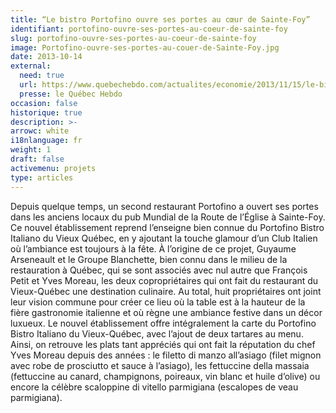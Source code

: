 ```yaml
---
title: “Le bistro Portofino ouvre ses portes au cœur de Sainte-Foy”
identifiant: portofino-ouvre-ses-portes-au-coeur-de-sainte-foy
slug: portofino-ouvre-ses-portes-au-coeur-de-sainte-foy
image: Portofino-ouvre-ses-portes-au-couer-de-Sainte-Foy.jpg
date: 2013-10-14
external:
  need: true
  url: https://www.quebechebdo.com/actualites/economie/2013/11/15/le-bistro-portofino-ouvre-ses-portes-au-3482834.html
  presse: le Québec Hebdo
occasion: false
historique: true
description: >-
arrowc: white
i18nlanguage: fr
weight: 1
draft: false
activemenu: projets
type: articles
---
```

Depuis quelque temps, un second restaurant Portofino a ouvert ses portes dans les anciens locaux du pub Mundial de la Route de l’Église à Sainte-Foy. Ce nouvel établissement reprend l’enseigne bien connue du Portofino Bistro Italiano du Vieux Québec, en y ajoutant la touche glamour d’un Club Italien où l’ambiance est toujours à la fête. À l’origine de ce projet, Guyaume Arseneault et le Groupe Blanchette, bien connu dans le milieu de la restauration à Québec, qui se sont associés avec nul autre que François Petit et Yves Moreau, les deux copropriétaires qui ont fait du restaurant du Vieux-Québec une destination culinaire. Au total, huit propriétaires ont joint leur vision commune pour créer ce lieu où la table est à la hauteur de la fière gastronomie italienne et où règne une ambiance festive dans un décor luxueux. Le nouvel établissement offre intégralement la carte du Portofino Bistro Italiano du Vieux-Québec, avec l’ajout de deux tartares au menu. Ainsi, on retrouve les plats tant appréciés qui ont fait la réputation du chef Yves Moreau depuis des années : le filetto di manzo all’asiago (filet mignon avec robe de prosciutto et sauce à l’asiago), les fettuccine della massaia (fettuccine au canard, champignons, poireaux, vin blanc et huile d’olive) ou encore la célèbre scaloppine di vitello parmigiana (escalopes de veau parmigiana).


